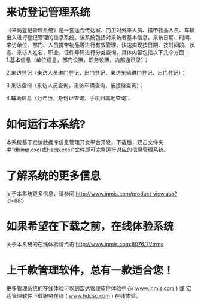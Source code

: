 # 来访登记管理系统

《来访登记管理系统》是一套适合传达室、门卫对外来人员、携带物品人员、车辆出入进行登记管理的信息系统。该系统包括对来访者基本信息，来访日期、时间、来访单位、部门、人员携带物品等进行有效管理。快速实现按日期、按时间段、状态、来访人姓名，职业，证件号码进行分类查询。具体内容包括以下几个方面：  
1.基本信息（单位信息，部门设置，职务设置，内部通讯录）；

2.来访登记（来访人员进门登记，出门登记，来访车辆进门登记，出门登记）；

3.来访查询（来访人员查询，来访车辆查询，按接待查询）；

4.辅助信息（万年历，身份证查询，手机归属地查询)。

# 如何运行本系统?

本系统基于宏达数据库信息管理开发平台开发，下载后，双击文件夹中"dbimp.exe(或Hadp.exe)"文件即可完整运行对应的信息管理系统。

# 了解系统的更多信息

关于本系统更多信息，请参阅:http://www.inmis.com/product_view.asp?id=885

# 如果希望在下载之前，在线体验系统

关于本系统的在线体验请点击:http://www.inmis.com:8076/?Vtrms

# 上千款管理软件，总有一款适合您！

更多管理系统的在线体验可以到宏达管理软件体验中心( www.inmis.com ) 或 宏达管理软件下载服务在线 ( www.hdcsc.com ) 在线体验。



